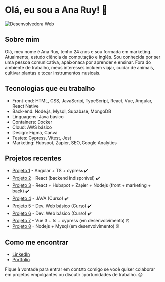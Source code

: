 # Olá, eu sou a Ana Ruy! 👋

![Desenvolvedora Web](https://media.giphy.com/media/yyVph7ANKftIs/giphy.gif)

## Sobre mim
Olá, meu nome é Ana Ruy, tenho 24 anos e sou formada em marketing. Atualmente, estudo ciência da computação e inglês. Sou conhecida por ser uma pessoa comunicativa, apaixonada por aprender e ensinar. Fora do ambiente de trabalho, meus interesses incluem viajar, cuidar de animais, cultivar plantas e tocar instrumentos musicais. 

## Tecnologias que eu trabalho
- Front-end: HTML, CSS, JavaScript, TypeScript, React, Vue, Angular, React Native
- Back-end: Node.js, Mysql, Supabase, MongoDB
- Linguagens: Java básico
- Containers: Docker
- Cloud: AWS básico
- Design: Figma, Canva
- Testes: Cypress, Vitest, Jest
- Marketing: Hubspot, Zapier, SEO, Google Analytics 

## Projetos recentes
- [Projeto 1](https://github.com/RuyLuques/project-chuva) - Angular + TS + cypress ✔️ 
- [Projeto 2](https://github.com/RuyLuques/project-portfolio-1) - React (backend indisponível) ✔️
- [Projeto 3](https://github.com/RuyLuques/RL-Nibo-frontend) - React + Hubspot + Zapier + Nodejs (front + marketing + back) ✔️
- [Projeto 4](https://github.com/RuyLuques/Curso-GENERATION) - JAVA (Curso) ✔️
- [Projeto 5](https://github.com/RuyLuques/Curso-SENAI) - Dev. Web básico (Curso) ✔️
- [Projeto 6](https://github.com/RuyLuques/Curso-PROGRAMARIA) - Dev. Web básico (Curso) ✔️
- [Projeto 7](https://github.com/RuyLuques/Lab-Frontend) - Vue 3 + ts + cypress (em desenvolvimento) ⏰
- [Projeto 8](https://github.com/RuyLuques/Lab-Backend) - Nodejs + Mysql (em desenvolvimento) ⏰
  
## Como me encontrar
- [LinkedIn](https://www.linkedin.com/in/ruyluques/)
- [Portfolio](https://www.ruyluques.com.br/)

Fique à vontade para entrar em contato comigo se você quiser colaborar em projetos empolgantes ou discutir oportunidades de trabalho. 😊
